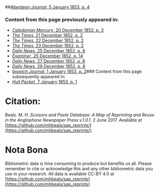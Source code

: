##[*Aberdeen Journal*, 5 January 1853, p. 4](https://mhbeals.github.io/sap_html/Aberdeen-Journal/Aberdeen-Journal-5-January-1853-p-4)

### Content from this page previously appeared in:
+ [*Caledonian Mercury*, 20 December 1852, p. 3](https://mhbeals.github.io/sap_html/Caledonian-Mercury/Caledonian-Mercury-20-December-1852-p-3)
+ [*The Times*, 21 December 1852, p. 2](https://mhbeals.github.io/sap_html/The-Times/The-Times-21-December-1852-p-2)
+ [*The Times*, 22 December 1852, p. 2](https://mhbeals.github.io/sap_html/The-Times/The-Times-22-December-1852-p-2)
+ [*The Times*, 23 December 1852, p. 2](https://mhbeals.github.io/sap_html/The-Times/The-Times-23-December-1852-p-2)
+ [*Daily News*, 25 December 1852, p. 8](https://mhbeals.github.io/sap_html/Daily-News/Daily-News-25-December-1852-p-8)
+ [*Examiner*, 25 December 1852, p. 14](https://mhbeals.github.io/sap_html/Examiner/Examiner-25-December-1852-p-14)
+ [*Daily News*, 27 December 1852, p. 8](https://mhbeals.github.io/sap_html/Daily-News/Daily-News-27-December-1852-p-8)
+ [*Daily News*, 29 December 1852, p. 8](https://mhbeals.github.io/sap_html/Daily-News/Daily-News-29-December-1852-p-8)
+ [*Ipswich Journal*, 1 January 1853, p. 2](https://mhbeals.github.io/sap_html/Ipswich-Journal/Ipswich-Journal-1-January-1853-p-2)### Content from this page subsequently appeared in:
+ [*Hull Packet*, 7 January 1853, p. 1](https://mhbeals.github.io/sap_html/Hull-Packet/Hull-Packet-7-January-1853-p-1)
                    
# Citation: 

Beals. M. H. *Scissors and Paste Database: A Map of Reprinting and Reuse in the Anglophone Newspaper Press v.1.0.1.* 2 June 2017. Available at [https://github.com/mhbeals/sap_reprints/](https://github.com/mhbeals/sap_reprints/). 
                    
# Nota Bona

Bibliometric data is time consuming to produce but benefits us all. Please remember to cite or acknowledge this and any other bibliometric data you use in your research. All data is available CC-BY 4.0 at [https://github.com/mhbeals/sap_reprints](https://github.com/mhbeals/sap_reprints)